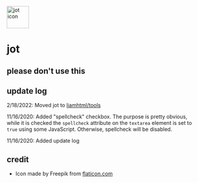 <img src="https://raw.githubusercontent.com/liamhtml/jot/main/assets/img/jot.ico" alt="jot icon" width="60px">

<h1>jot</h1>

<h2>please don't use this</h2>
<h2>update log</h2>

<p>2/18/2022: Moved jot to <a href="https://github.com/liamhtml/tools">liamhtml/tools</a></p>
<p>11/16/2020: Added "spellcheck" checkbox. The purpose is pretty obvious, while it is checked the <code>spellcheck</code> attribute on the <code>textarea</code> element is set to <code>true</code> using some JavaScript. Otherwise, spellcheck will be disabled.</p>
<p>11/16/2020: Added update log</p>
  
<h2>credit</h2>

<ul>
  <li>Icon made by Freepik from <a href="https://www.flaticon.com">flaticon.com</a></li>
</ul>
